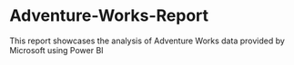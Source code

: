 # Adventure-Works-Report
This report showcases the analysis of Adventure Works data provided by Microsoft using Power BI
